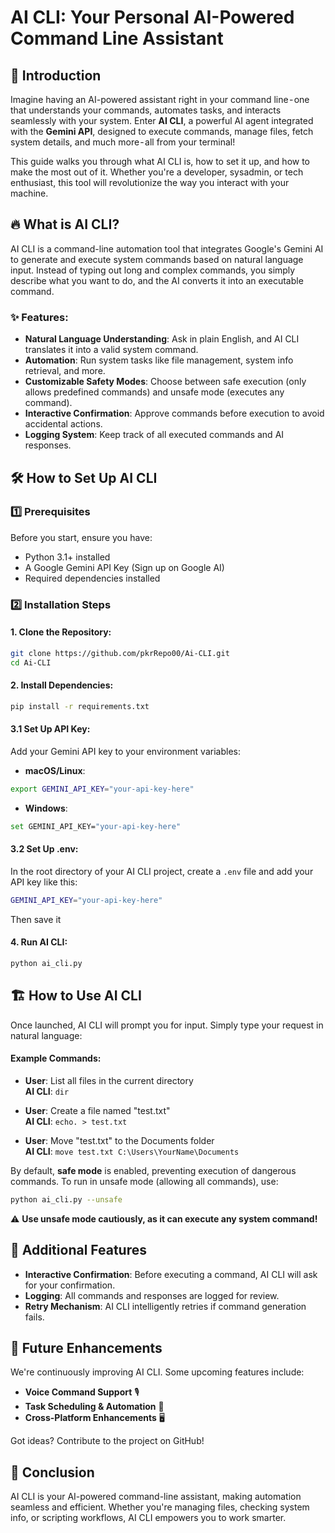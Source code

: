 # AI CLI: Your Personal AI-Powered Command Line Assistant

## 🚀 Introduction

Imagine having an AI-powered assistant right in your command line - one that understands your commands, automates tasks, and interacts seamlessly with your system. Enter **AI CLI**, a powerful AI agent integrated with the **Gemini API**, designed to execute commands, manage files, fetch system details, and much more - all from your terminal!

This guide walks you through what AI CLI is, how to set it up, and how to make the most out of it. Whether you're a developer, sysadmin, or tech enthusiast, this tool will revolutionize the way you interact with your machine.

## 🔥 What is AI CLI?

AI CLI is a command-line automation tool that integrates Google's Gemini AI to generate and execute system commands based on natural language input. Instead of typing out long and complex commands, you simply describe what you want to do, and the AI converts it into an executable command.

### ✨ Features:
- **Natural Language Understanding**: Ask in plain English, and AI CLI translates it into a valid system command.
- **Automation**: Run system tasks like file management, system info retrieval, and more.
- **Customizable Safety Modes**: Choose between safe execution (only allows predefined commands) and unsafe mode (executes any command).
- **Interactive Confirmation**: Approve commands before execution to avoid accidental actions.
- **Logging System**: Keep track of all executed commands and AI responses.

## 🛠️ How to Set Up AI CLI

### 1️⃣ Prerequisites

Before you start, ensure you have:
- Python 3.1+ installed
- A Google Gemini API Key (Sign up on Google AI)
- Required dependencies installed

### 2️⃣ Installation Steps

#### 1. Clone the Repository:
```bash
git clone https://github.com/pkrRepo00/Ai-CLI.git
cd Ai-CLI
```

#### 2. Install Dependencies:
```bash
pip install -r requirements.txt
```

#### 3.1 Set Up API Key:
Add your Gemini API key to your environment variables:

- **macOS/Linux**:
```bash
export GEMINI_API_KEY="your-api-key-here"
```

- **Windows**:
```bash
set GEMINI_API_KEY="your-api-key-here"
```
#### 3.2 Set Up .env:
In the root directory of your AI CLI project, create a `.env` file and add your API key like this:
```bash
GEMINI_API_KEY="your-api-key-here"
```
Then save it
#### 4. Run AI CLI:
```bash
python ai_cli.py
```

## 🏗️ How to Use AI CLI

Once launched, AI CLI will prompt you for input. Simply type your request in natural language:

#### Example Commands:

- **User**: List all files in the current directory  
  **AI CLI**: `dir`

- **User**: Create a file named "test.txt"  
  **AI CLI**: `echo. > test.txt`

- **User**: Move "test.txt" to the Documents folder  
  **AI CLI**: `move test.txt C:\Users\YourName\Documents`

By default, **safe mode** is enabled, preventing execution of dangerous commands. To run in unsafe mode (allowing all commands), use:

```bash
python ai_cli.py --unsafe
```

⚠️ **Use unsafe mode cautiously, as it can execute any system command!**

## 📌 Additional Features
- **Interactive Confirmation**: Before executing a command, AI CLI will ask for your confirmation.
- **Logging**: All commands and responses are logged for review.
- **Retry Mechanism**: AI CLI intelligently retries if command generation fails.

## 🔮 Future Enhancements
We're continuously improving AI CLI. Some upcoming features include:
- **Voice Command Support** 🎙️
- **Task Scheduling & Automation** 📅
- **Cross-Platform Enhancements** 🖥️

Got ideas? Contribute to the project on GitHub!

## 🎉 Conclusion
AI CLI is your AI-powered command-line assistant, making automation seamless and efficient. Whether you're managing files, checking system info, or scripting workflows, AI CLI empowers you to work smarter.

